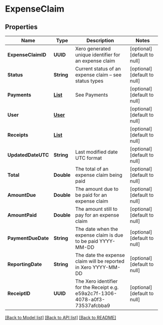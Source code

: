 # ExpenseClaim
## Properties

| Name | Type | Description | Notes |
|------------ | ------------- | ------------- | -------------|
| **ExpenseClaimID** | **UUID** | Xero generated unique identifier for an expense claim | [optional] [default to null] |
| **Status** | **String** | Current status of an expense claim – see status types | [optional] [default to null] |
| **Payments** | [**List**](Payment.md) | See Payments | [optional] [default to null] |
| **User** | [**User**](User.md) |  | [optional] [default to null] |
| **Receipts** | [**List**](Receipt.md) |  | [optional] [default to null] |
| **UpdatedDateUTC** | **String** | Last modified date UTC format | [optional] [default to null] |
| **Total** | **Double** | The total of an expense claim being paid | [optional] [default to null] |
| **AmountDue** | **Double** | The amount due to be paid for an expense claim | [optional] [default to null] |
| **AmountPaid** | **Double** | The amount still to pay for an expense claim | [optional] [default to null] |
| **PaymentDueDate** | **String** | The date when the expense claim is due to be paid YYYY-MM-DD | [optional] [default to null] |
| **ReportingDate** | **String** | The date the expense claim will be reported in Xero YYYY-MM-DD | [optional] [default to null] |
| **ReceiptID** | **UUID** | The Xero identifier for the Receipt e.g. e59a2c7f-1306-4078-a0f3-73537afcbba9 | [optional] [default to null] |

[[Back to Model list]](../README.md#documentation-for-models) [[Back to API list]](../README.md#documentation-for-api-endpoints) [[Back to README]](../README.md)

